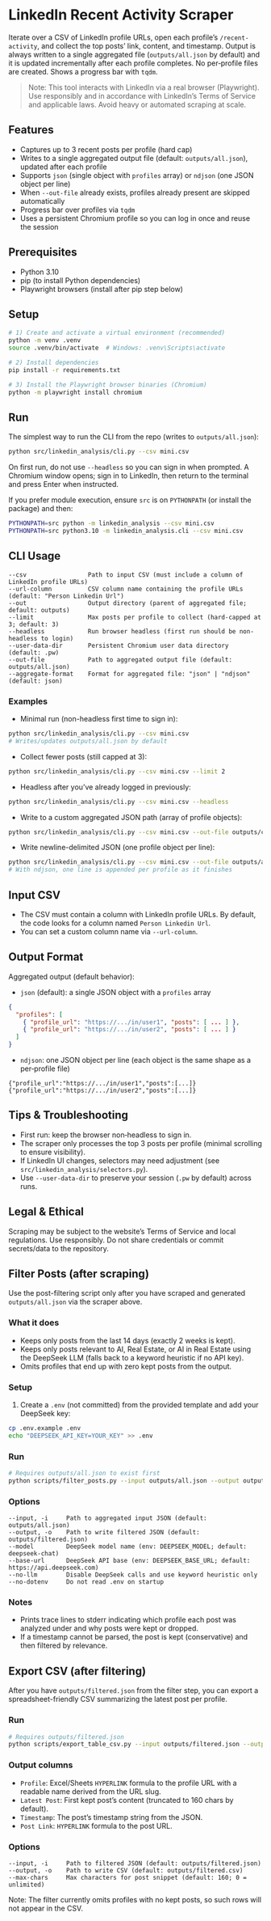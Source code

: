 # LinkedIn Recent Activity Scraper

Iterate over a CSV of LinkedIn profile URLs, open each profile’s `/recent-activity`, and collect the top posts’ link, content, and timestamp. Output is always written to a single aggregated file (`outputs/all.json` by default) and it is updated incrementally after each profile completes. No per‑profile files are created. Shows a progress bar with `tqdm`.

> Note: This tool interacts with LinkedIn via a real browser (Playwright). Use responsibly and in accordance with LinkedIn’s Terms of Service and applicable laws. Avoid heavy or automated scraping at scale.

## Features
- Captures up to 3 recent posts per profile (hard cap)
- Writes to a single aggregated output file (default: `outputs/all.json`), updated after each profile
- Supports `json` (single object with `profiles` array) or `ndjson` (one JSON object per line)
- When `--out-file` already exists, profiles already present are skipped automatically
- Progress bar over profiles via `tqdm`
- Uses a persistent Chromium profile so you can log in once and reuse the session

## Prerequisites
- Python 3.10
- pip (to install Python dependencies)
- Playwright browsers (install after pip step below)

## Setup
```bash
# 1) Create and activate a virtual environment (recommended)
python -m venv .venv
source .venv/bin/activate  # Windows: .venv\Scripts\activate

# 2) Install dependencies
pip install -r requirements.txt

# 3) Install the Playwright browser binaries (Chromium)
python -m playwright install chromium
```

## Run
The simplest way to run the CLI from the repo (writes to `outputs/all.json`):
```bash
python src/linkedin_analysis/cli.py --csv mini.csv
```

On first run, do not use `--headless` so you can sign in when prompted. A Chromium window opens; sign in to LinkedIn, then return to the terminal and press Enter when instructed.

If you prefer module execution, ensure `src` is on `PYTHONPATH` (or install the package) and then:
```bash
PYTHONPATH=src python -m linkedin_analysis --csv mini.csv
PYTHONPATH=src python3.10 -m linkedin_analysis.cli --csv mini.csv
```

## CLI Usage
```text
--csv                 Path to input CSV (must include a column of LinkedIn profile URLs)
--url-column          CSV column name containing the profile URLs (default: "Person Linkedin Url")
--out                 Output directory (parent of aggregated file; default: outputs)
--limit               Max posts per profile to collect (hard-capped at 3; default: 3)
--headless            Run browser headless (first run should be non-headless to login)
--user-data-dir       Persistent Chromium user data directory (default: .pw)
--out-file            Path to aggregated output file (default: outputs/all.json)
--aggregate-format    Format for aggregated file: "json" | "ndjson" (default: json)
```

### Examples
- Minimal run (non-headless first time to sign in):
```bash
python src/linkedin_analysis/cli.py --csv mini.csv
# Writes/updates outputs/all.json by default
```

- Collect fewer posts (still capped at 3):
```bash
python src/linkedin_analysis/cli.py --csv mini.csv --limit 2
```

- Headless after you’ve already logged in previously:
```bash
python src/linkedin_analysis/cli.py --csv mini.csv --headless
```

- Write to a custom aggregated JSON path (array of profile objects):
```bash
python src/linkedin_analysis/cli.py --csv mini.csv --out-file outputs/custom_all.json
```

- Write newline-delimited JSON (one profile object per line):
```bash
python src/linkedin_analysis/cli.py --csv mini.csv --out-file outputs/all.ndjson --aggregate-format ndjson
# With ndjson, one line is appended per profile as it finishes
```

## Input CSV
- The CSV must contain a column with LinkedIn profile URLs. By default, the code looks for a column named `Person Linkedin Url`.
- You can set a custom column name via `--url-column`.

## Output Format

Aggregated output (default behavior):
- `json` (default): a single JSON object with a `profiles` array
```json
{
  "profiles": [
    { "profile_url": "https://.../in/user1", "posts": [ ... ] },
    { "profile_url": "https://.../in/user2", "posts": [ ... ] }
  ]
}
```

- `ndjson`: one JSON object per line (each object is the same shape as a per‑profile file)
```text
{"profile_url":"https://.../in/user1","posts":[...]}
{"profile_url":"https://.../in/user2","posts":[...]}
```

## Tips & Troubleshooting
- First run: keep the browser non‑headless to sign in.
- The scraper only processes the top 3 posts per profile (minimal scrolling to ensure visibility).
- If LinkedIn UI changes, selectors may need adjustment (see `src/linkedin_analysis/selectors.py`).
- Use `--user-data-dir` to preserve your session (`.pw` by default) across runs.

## Legal & Ethical
Scraping may be subject to the website’s Terms of Service and local regulations. Use responsibly. Do not share credentials or commit secrets/data to the repository.

## Filter Posts (after scraping)
Use the post-filtering script only after you have scraped and generated `outputs/all.json` via the scraper above.

### What it does
- Keeps only posts from the last 14 days (exactly 2 weeks is kept).
- Keeps only posts relevant to AI, Real Estate, or AI in Real Estate using the DeepSeek LLM (falls back to a keyword heuristic if no API key).
- Omits profiles that end up with zero kept posts from the output.

### Setup
1) Create a `.env` (not committed) from the provided template and add your DeepSeek key:
```bash
cp .env.example .env
echo "DEEPSEEK_API_KEY=YOUR_KEY" >> .env
```

### Run
```bash
# Requires outputs/all.json to exist first
python scripts/filter_posts.py --input outputs/all.json --output outputs/filtered.json
```

### Options
```text
--input, -i     Path to aggregated input JSON (default: outputs/all.json)
--output, -o    Path to write filtered JSON (default: outputs/filtered.json)
--model         DeepSeek model name (env: DEEPSEEK_MODEL; default: deepseek-chat)
--base-url      DeepSeek API base (env: DEEPSEEK_BASE_URL; default: https://api.deepseek.com)
--no-llm        Disable DeepSeek calls and use keyword heuristic only
--no-dotenv     Do not read .env on startup
```

### Notes
- Prints trace lines to stderr indicating which profile each post was analyzed under and why posts were kept or dropped.
- If a timestamp cannot be parsed, the post is kept (conservative) and then filtered by relevance.

## Export CSV (after filtering)
After you have `outputs/filtered.json` from the filter step, you can export a spreadsheet-friendly CSV summarizing the latest post per profile.

### Run
```bash
# Requires outputs/filtered.json
python scripts/export_table_csv.py --input outputs/filtered.json --output outputs/filtered.csv
```

### Output columns
- `Profile`: Excel/Sheets `HYPERLINK` formula to the profile URL with a readable name derived from the URL slug.
- `Latest Post`: First kept post’s content (truncated to 160 chars by default).
- `Timestamp`: The post’s timestamp string from the JSON.
- `Post Link`: `HYPERLINK` formula to the post URL.

### Options
```text
--input, -i     Path to filtered JSON (default: outputs/filtered.json)
--output, -o    Path to write CSV (default: outputs/filtered.csv)
--max-chars     Max characters for post snippet (default: 160; 0 = unlimited)
```

Note: The filter currently omits profiles with no kept posts, so such rows will not appear in the CSV.
